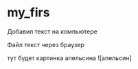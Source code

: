 ﻿# my_firs

Добавил текст на компьютере

Файл текст через браузер

тут будет картинка апельсина
![апельсин]
